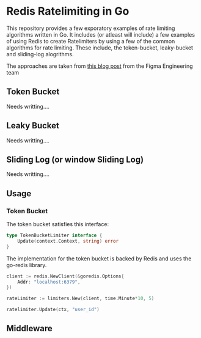 # Redis Ratelimiting in Go


This repository provides a few exporatory examples of rate limiting algorithms written in Go. 
It includes (or atleast will include) a few examples of using Redis to create Ratelimiters by using a few of the common algorithms for rate limiting.
These include, the token-bucket, leaky-bucket and sliding-log alogrithms.

The approaches are taken from [this blog post](https://www.figma.com/blog/an-alternative-approach-to-rate-limiting) from the Figma Engineering team

## Token Bucket
Needs writting....

## Leaky Bucket
Needs writting....

## Sliding Log (or window Sliding Log)
Needs writting....

## Usage
### Token Bucket

The token bucket satisfies this interface:

```go
type TokenBucketLimiter interface {
	Update(context.Context, string) error
}
```

The implementation for the token bucket is backed by Redis and uses the go-redis library.

```go
client := redis.NewClient(&goredis.Options{
    Addr: "localhost:6379",
})

rateLimiter := limiters.New(client, time.Minute*10, 5)

ratelimiter.Update(ctx, "user_id")
```

## Middleware
